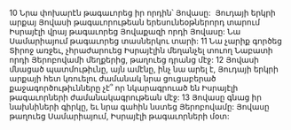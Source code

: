10 Նրա փոխարէն թագաւորեց իր որդին՝ Յովասը:  Յուդայի երկրի արքայ Յովասի թագաւորութեան երեսունեօթներորդ տարում Իսրայէլի վրայ թագաւորեց Յովաքազի որդի Յովասը: Նա Սամարիայում թագաւորեց տասներկու տարի: 11 Նա չարիք գործեց Տիրոջ առջեւ, չհրաժարուեց Իսրայէլին մեղանչել տուող Նաբատի որդի Յերոբովամի մեղքերից, թաղուեց դրանց մէջ:
12 Յովասի մնացած պատմութիւնը, այն ամէնը, ինչ նա արել է, Յուդայի երկրի արքայի հետ կռուելու ժամանակ նրա ցուցաբերած քաջագործութիւնները չէ՞ որ նկարագրուած են Իսրայէլի թագաւորների ժամանակագրութեան մէջ: 13 Յովասը գնաց իր նախնիների գիրկը, եւ նրա գահին նստեց Յերոբովամը: Յովասը թաղուեց Սամարիայում, Իսրայէլի թագաւորների մօտ:

